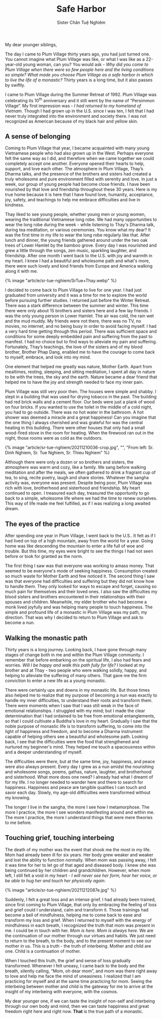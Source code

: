 ﻿---
title: Safe Harbor
author: Sister Chân Tuệ Nghiêm
---

My dear younger siblings, 

The day I came to Plum Village thirty years ago, you had just turned one. You cannot imagine what Plum Village was like, or what I was like as a 22-year-old young woman, can you? You would ask - *Why did you come to Plum Village when there were so few people here and the living conditions so simple? What made you choose Plum Village as a safe harbor in which to live the life of a monastic?* Thirty years is a long time, but it also passes by swiftly.

I came to Plum Village during the Summer Retreat of 1992. Plum Village was celebrating its 10<sup>th</sup> anniversary and it still went by the name of “Persimmon Village”. My first impression was - *I had returned to my homeland of Vietnam*. Though I had grown up in the U.S. since I was ten, I felt that I had never truly integrated into the environment and society there. I was not recognized as American because of my black hair and yellow skin.

## A sense of belonging

Coming to Plum Village that year, I became acquainted with many young Vietnamese people who had also grown up in the West. Perhaps everyone felt the same way as I did, and therefore when we came together we could completely accept one another. Everyone opened their hearts to help, support, and love each other. The atmosphere in Plum Village,  Thay’s Dharma talks, and the presence of the brothers and sisters had created a truly wholesome and pure environment filled with serenity and love. In just a week, our group of young people had become close friends. I have been nourished by that love and friendship throughout these 30 years. Here is my true home because it is here that I have found love, humanity, acceptance, joy, safety, and teachings to help me embrace difficulties and live in kindness.

Thay liked to see young people, whether young men or young women, wearing the traditional Vietnamese long robe. We had many opportunities to wear the long robe during the week - while listening to Thay's Dharma talk, during tea meditation, or various ceremonies. You know what my dear? It was the first time in my life to wear the long robe regularly like that. After lunch and dinner, the young friends gathered around under the two oak trees of Lower Hamlet by the bamboo grove. Every day I was nourished and grew a little through the songs, zen music, sparkling laughter, and friendship. After one month I went back to the U.S. with joy and warmth in my heart. I knew I had a beautiful and wholesome path and what's more, there were such lovely and kind friends from Europe and America walking along it with me.

{% image "article/sr-tue-nghiem/SrTue+Thay.webp" %}

I decided to come back to Plum Village to live for one year. I had just graduated from university and it was a time for me to explore the world before pursuing further studies. I returned just before the Winter Retreat. There was a stark difference between the summer and winter. This time there were only about 15 brothers and sisters here and a few lay friends. I was the only young person in Lower Hamlet. The air was cold, the rain wet and the mud muddy. My friends were not there, there was no TV, no movies, no internet, and no being busy in order to avoid facing myself. I had a very hard time getting through this period. There was sufficient space and conditions for some deeply embedded pain and suffering from the past to manifest. I had no choice but to find ways to alleviate my pain and suffering. Fortunately, Thay’s teachings, the love of the sisters and of my blood brother, Brother Phap Dang, enabled me to have the courage to come back to myself, embrace, and look into my mind. 

One element that helped me greatly was nature, Mother Earth. Apart from mealtimes, resting, sleeping, and sitting meditation, I spent all day in nature to be with the trees, the sky and the earth. Nature became a dear friend that helped me to have the joy and strength needed to face my inner pain. 

Plum Village was still very poor then. The houses were simple and shabby. I slept in a building that was used for drying tobacco in the past. The building had red brick walls and a cement floor. Our beds were just a plank of wood on four bricks. If you wanted to use the toilet in the middle of a cold night, you had to go outside. There was no hot water in the bathroom. A hot shower was deemed a miracle and a great happiness! Can you imagine that the one thing I always cherished and was grateful for was the central heating in this building. There were other houses that only had a small wood-fired stove in the room for heating. When the firewood ran out in the night, those rooms were as cold as the outdoors. 

{% image "article/sr-tue-nghiem/20211210036-crop.jpg", "", "From left: Sr. Dinh Nghiem, Sr. Tue Nghiem, Sr. Thieu Nghiem" %}

Although there were only a dozen or so brothers and sisters, the atmosphere was warm and cozy, like a family. We sang before walking meditation and after the meals, we often gathered to drink a fragrant cup of tea, to sing, recite poetry, laugh and share stories. Whatever the sangha activity was, everyone was present. Despite being poor, Plum Village was rich with love, brotherhood and sisterhood and friendship. My heart continued to open. I treasured each day, treasured the opportunity to go back to a simple, wholesome life where we had the time to renew ourselves. This way of life made me feel fulfilled, as if I was realizing a long awaited dream. 

## The eyes of the practice
After spending one year in Plum Village, I went back to the U.S.. It felt as if I had lived on top of a high mountain, away from the world for a year. Going home was like descending the mountain to enter a life full of woe and trouble. But this time, my eyes were bright to see the things I had not seen before or took for granted as the norm.

The first thing I saw was that everyone was working to amass money. That seemed to be everyone's mode of seeking happiness. Consumption created so much waste for Mother Earth and few noticed it. The second thing I saw was that everyone had difficulties and suffering but they did not know how to handle them. They only looked for ways to escape and forget, causing so much pain for themselves and their loved ones. I also saw the difficulties my blood sisters and brothers encountered in their relationships with their spouses and children. Meanwhile, my elder brother who had become a monk lived joyfully and was helping many people to touch happiness. The simple and profound life of a monastic in Plum Village was my path, my direction. That was why I decided to return to Plum Village and ask to become a nun.

## Walking the monastic path
Thirty years is a long journey. Looking back, I have gone through many stages of change both in me and within the Plum Village community. I remember that before embarking on the spiritual life, I also had fears and worries. *Will I be happy and walk this path fully for life?* I looked at my brother and at Thay - two people who were walking solidly, happy, and helping to alleviate the suffering of many others. That gave me the firm conviction to enter a new life as a young monastic. 

There were certainly ups and downs in my monastic life. But those times also helped me to realize that my purpose of becoming a nun was exactly to handle my inner difficulties, to understand their roots and transform them. There were moments when I saw that I was still weak in the face of emotional relationships. I struggled with my mind; but I made the clear determination that I had ordained to be free from emotional entanglements, so that I could cultivate a Buddha's love in my heart. Gradually I saw that the noble purpose of monastic life is to transform suffering, to come into the light of happiness and freedom, and to become a Dharma instrument capable of helping others see a beautiful and wholesome path. Looking back, I see that the difficulties were the food that strengthened and nurtured my beginner's mind. They helped me touch a spaciousness within and a deeper understanding of myself.

The difficulties were there, but at the same time, joy, happiness, and peace were also always present. Every day I grew as a nun amidst the nourishing and wholesome songs, poems, gathas, nature, laughter, and brotherhood and sisterhood. What more does one need? I already had what I dreamt of for my life. I no longer needed to wander here and there to search for happiness. Happiness and peace are tangible qualities I can touch and savor each day. Slowly, my age-old difficulties were transformed without my knowing. 

The longer I live in the sangha, the more I see how I metamorphose. The more I practice, the more I see wonders manifesting around and within me. The more I practice, the more I understand things that were mere theories to me before. 

## Touching grief, touching interbeing
The death of my mother was the event that shook me the most in my life. Mom had already been ill for six years. Her body grew weaker and weaker and lost the ability to function normally. When mom was passing away, I felt it was time for her to let go of that aged and diseased body. I knew she was being continued by her children and grandchildren. However, when mom left, I still felt a void in my heart - *I will never see her form, hear her voice, or be able to hug her and touch her physically again*.

{% image "article/sr-tue-nghiem/20211212087e.jpg" %}

Suddenly, I felt a great loss and an intense grief. I had already been trained, since first coming to Plum Village, that only by embracing the feeling of loss and grief could I understand, calm and transform it. Those trainings had become a bell of mindfulness, helping me to come back to ease and transform my loss and grief. When I returned to myself with the energy of mindfulness in each breath, I recognized the truth that mom was present in me. I could be in touch with her. *Mom is here. Mom is always here.* We are the continuation of our mother through our virtues and habits. We just need to return to the breath, to the body, and to the present moment to see our mother in us. This is a truth - the truth of interbeing. Mother and child are one. Child is a continuation of mother.   

When I touched this truth, the grief and sense of loss gradually transformed. Whenever I felt uneasy, I came back to the body and the breath, silently calling, “Mom, oh dear mom”, and mom was there right away to love and help me face the mind of uneasiness. I realized that I am practicing for myself and at the same time practicing for mom. Seeing the interbeing between mother and child is the gateway for me to arrive at the insight of my interbeing with everyone, with the cosmos.

My dear younger one, if we can taste the insight of non-self and interbeing through our own body and mind, then we can taste happiness and great freedom right here and right now. **That** is the true path of a monastic. 

